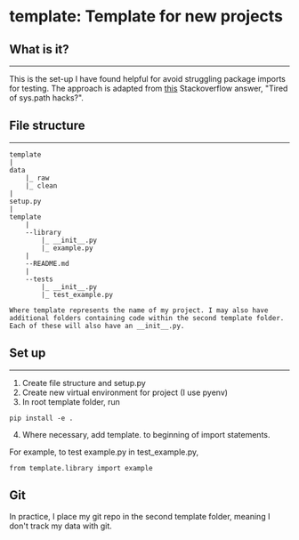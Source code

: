 # template: Template for new projects

## What is it?
______
This is the set-up I have found helpful for avoid struggling package imports for testing. The approach is adapted from [this](https://stackoverflow.com/questions/6323860/sibling-package-imports/50193944#50193944) Stackoverflow answer, "Tired of sys.path hacks?". 

## File structure
____

```
template
|
data
    |_ raw
    |_ clean
|
setup.py
|
template
    |
    --library
        |_ __init__.py
        |_ example.py
    |
    --README.md
    |
    --tests
        |_ __init__.py
        |_ test_example.py

Where template represents the name of my project. I may also have additional folders containing code within the second template folder. Each of these will also have an __init__.py. 

```
## Set up
___
1. Create file structure and setup.py
2. Create new virtual environment for project (I use pyenv)
3. In root template folder, run 
```
pip install -e .
```
4. Where necessary, add template. to beginning of import statements. 

For example, to test example.py in test_example.py,
```
from template.library import example
```
## Git
In practice, I place my git repo in the second template folder, meaning I don't track my data with git. 


